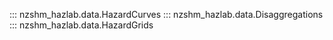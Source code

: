 ::: nzshm_hazlab.data.HazardCurves
::: nzshm_hazlab.data.Disaggregations
::: nzshm_hazlab.data.HazardGrids